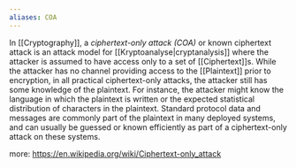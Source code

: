 ```yaml
---
aliases: COA
---
```

In [[Cryptography]], a *ciphertext-only attack (COA)* or known ciphertext attack is an attack model for [[Kryptoanalyse|cryptanalysis]] where the attacker is assumed to have access only to a set of [[Ciphertext]]s. While the attacker has no channel providing access to the [[Plaintext]] prior to encryption, in all practical ciphertext-only attacks, the attacker still has some knowledge of the plaintext. For instance, the attacker might know the language in which the plaintext is written or the expected statistical distribution of characters in the plaintext. Standard protocol data and messages are commonly part of the plaintext in many deployed systems, and can usually be guessed or known efficiently as part of a ciphertext-only attack on these systems.

more: https://en.wikipedia.org/wiki/Ciphertext-only_attack